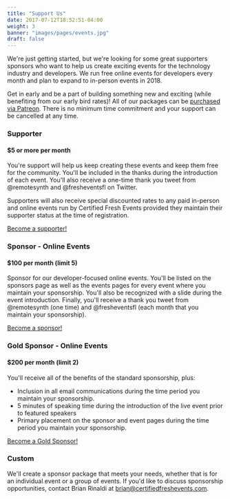 ```yaml
---
title: "Support Us"
date: 2017-07-12T18:52:51-04:00
weight: 3
banner: "images/pages/events.jpg"
draft: false
---
```


We're just getting started, but we're looking for some great supporters sponsors who want to help us create exciting events for the technology industry and developers. We run free online events for developers every month and plan to expand to in-person events in 2018.

Get in early and be a part of building something new and exciting (while benefiting from our early bird rates)! All of our packages can be [purchased via Patreon](https://www.patreon.com/certifiedfreshevents). There is no minimum time commitment and your support can be cancelled at any time.

### Supporter

#### $5 or more per month

You're support will help us keep creating these events and keep them free for the community. You'll be included in the thanks during the introduction of each event. You'll also receive a one-time thank you tweet from @remotesynth and @fresheventsfl on Twitter.

Supporters will also receive special discounted rates to any paid in-person and online events run by Certified Fresh Events provided they maintain their supporter status at the time of registration.

[Become a supporter!](https://www.patreon.com/certifiedfreshevents)

### Sponsor - Online Events

#### $100 per month (limit 5)

Sponsor for our developer-focused online events. You'll be listed on the sponsors page as well as the events pages for every event where you maintain your sponsorship. You'll also be recognized with a slide during the event introduction. Finally, you'll receive a thank you tweet from @remotesynth (one time) and @fresheventsfl (each month that you maintain your sponsorship).

[Become a sponsor!](https://www.patreon.com/certifiedfreshevents)

### Gold Sponsor - Online Events

#### $200 per month (limit 2)

You'll receive all of the benefits of the standard sponsorship, plus:

- Inclusion in all email communications during the time period you maintain your sponsorship.
- 5 minutes of speaking time during the introduction of the live event prior to featured speakers
- Primary placement on the sponsor and event pages during the time period you maintain your sponsorship.

[Become a Gold Sponsor!](https://www.patreon.com/certifiedfreshevents)

### Custom

We'll create a sponsor package that meets your needs, whether that is for an individual event or a group of events. If you'd like to discuss sponsorship opportunities, contact Brian Rinaldi at [brian@certifiedfreshevents.com](mailto:brian@certifiedfreshevents.com).